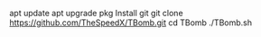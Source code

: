 apt update
apt upgrade 
pkg Install git
git clone https://github.com/TheSpeedX/TBomb.git
cd TBomb
./TBomb.sh
